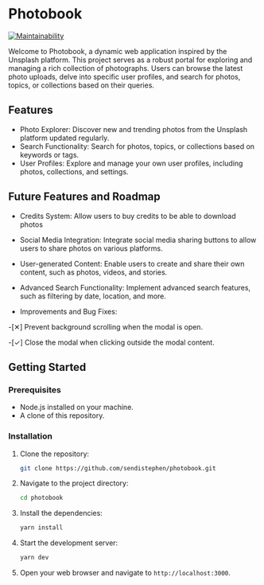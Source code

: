 # Photobook

[![Maintainability](https://api.codeclimate.com/v1/badges/c7ceebd1ca92bb937b36/maintainability)](https://codeclimate.com/github/sendistephen/photobook/maintainability)

Welcome to Photobook, a dynamic web application inspired by the Unsplash platform. This project serves as a robust portal for exploring and managing a rich collection of photographs. Users can browse the latest photo uploads, delve into specific user profiles, and search for photos, topics, or collections based on their queries.

## Features

- Photo Explorer:
  Discover new and trending photos from the Unsplash platform updated regularly.
- Search Functionality:
  Search for photos, topics, or collections based on keywords or tags.
- User Profiles:
  Explore and manage your own user profiles, including photos, collections, and settings.

## Future Features and Roadmap

- Credits System:
  Allow users to buy credits to be able to download photos
- Social Media Integration:
  Integrate social media sharing buttons to allow users to share photos on various platforms.
- User-generated Content:
  Enable users to create and share their own content, such as photos, videos, and stories.
- Advanced Search Functionality:
  Implement advanced search features, such as filtering by date, location, and more.

- Improvements and Bug Fixes:

-[✕] Prevent background scrolling when the modal is open.

-[✓] Close the modal when clicking outside the modal content.

## Getting Started

### Prerequisites

- Node.js installed on your machine.
- A clone of this repository.

### Installation

1. Clone the repository:

   ```bash
   git clone https://github.com/sendistephen/photobook.git
   ```

2. Navigate to the project directory:

   ```bash
   cd photobook
   ```

3. Install the dependencies:

   ```bash
   yarn install
   ```

4. Start the development server:

   ```bash
   yarn dev
   ```

5. Open your web browser and navigate to `http://localhost:3000`.
